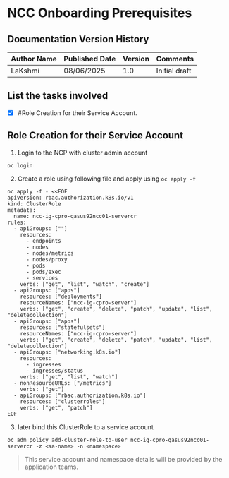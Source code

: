 # NCC Onboarding Prerequisites

## Documentation Version History

| **Author Name** | **Published Date** | **Version** | **Comments** |
|------------------|---------------------|-------------|-------------|
| LaKshmi | 08/06/2025          | 1.0         | Initial draft|

## List the tasks involved

- [X] #Role Creation for their Service Account. 




## Role Creation for their Service Account


1) Login to the NCP with cluster admin account 


```
oc login 
```

2) Create a role using following file and apply using `oc apply -f`

```
oc apply -f - <<EOF
apiVersion: rbac.authorization.k8s.io/v1
kind: ClusterRole
metadata:
  name: ncc-ig-cpro-qasus92ncc01-servercr
rules:
  - apiGroups: [""]
    resources:
      - endpoints
      - nodes
      - nodes/metrics
      - nodes/proxy
      - pods
      - pods/exec
      - services
    verbs: ["get", "list", "watch", "create"]
  - apiGroups: ["apps"]
    resources: ["deployments"]
    resourceNames: ["ncc-ig-cpro-server"]
    verbs: ["get", "create", "delete", "patch", "update", "list", "deletecollection"]
  - apiGroups: ["apps"]
    resources: ["statefulsets"]
    resourceNames: ["ncc-ig-cpro-server"]
    verbs: ["get", "create", "delete", "patch", "update", "list", "deletecollection"]
  - apiGroups: ["networking.k8s.io"]
    resources:
      - ingresses
      - ingresses/status
    verbs: ["get", "list", "watch"]
  - nonResourceURLs: ["/metrics"]
    verbs: ["get"]
  - apiGroups: ["rbac.authorization.k8s.io"]
    resources: ["clusterroles"]
    verbs: ["get", "patch"]
EOF

```

3)  later bind this ClusterRole to a service account

```
oc adm policy add-cluster-role-to-user ncc-ig-cpro-qasus92ncc01-servercr -z <sa-name> -n <namespace>

```

> This service account and namespace details will be provided by the application teams. 
